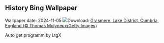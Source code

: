## History Bing Wallpaper
Wallpaper date: 2024-11-05
![](https://www.bing.com/th?id=OHR.CumbriaAutumn_EN-US4102686749_UHD.jpg&w=1000)Download: [Grasmere, Lake District, Cumbria, England (© Thomas Molyneux/Getty Images)](https://www.bing.com/th?id=OHR.CumbriaAutumn_EN-US4102686749_UHD.jpg)

Auto get programm by LtgX
